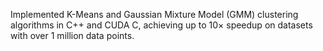 Implemented K-Means and Gaussian Mixture Model (GMM) clustering algorithms in C++ and CUDA C, achieving up to 10× speedup on datasets with over 1 million data points.
